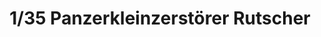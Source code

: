 ---
layout: product
title: "1/35 Panzerkleinzerstörer Rutscher"
price: "2800" 
desc: "Maketa"
img_path: "/assets/img/DV35007.jpg"
brand: "Das Werk"
available: true
special_offer: false
new: false
soon: false
cat: "010000"
subcat: "011100"
subsubcat: "0N/A"
sifra: "DV35007"
popular: false
---